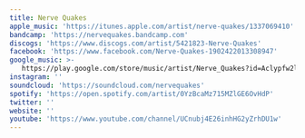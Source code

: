```yaml
---
title: Nerve Quakes
apple_music: 'https://itunes.apple.com/artist/nerve-quakes/1337069410'
bandcamp: 'https://nervequakes.bandcamp.com'
discogs: 'https://www.discogs.com/artist/5421823-Nerve-Quakes'
facebook: 'https://www.facebook.com/Nerve-Quakes-1902422013308947'
google_music: >-
   https://play.google.com/store/music/artist/Nerve_Quakes?id=Aclypfw2l5gac4dwnnjgbrcpf4e
instagram: ''
soundcloud: 'https://soundcloud.com/nervequakes'
spotify: 'https://open.spotify.com/artist/0YzBcaMz715MZlGE6OvHdP'
twitter: ''
website: ''
youtube: 'https://www.youtube.com/channel/UCnubj4E26inhHG2yZrhDU1w'
---
```


